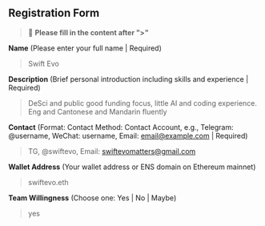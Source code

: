 ## Registration Form

> 📝 **Please fill in the content after ">"**

**Name** (Please enter your full name | Required)
> Swift Evo

**Description** (Brief personal introduction including skills and experience | Required)
> DeSci and public good funding focus, little AI and coding experience. Eng and Cantonese and Mandarin fluently 

**Contact** (Format: Contact Method: Contact Account, e.g., Telegram: @username, WeChat: username, Email: email@example.com | Required)
> TG, @swiftevo, 
Email: swiftevomatters@gmail.com 

**Wallet Address** (Your wallet address or ENS domain on Ethereum mainnet)
>swiftevo.eth

**Team Willingness** (Choose one: Yes | No | Maybe)
>yes